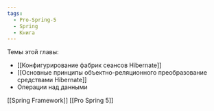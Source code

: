 ```yaml
---
tags:
  - Pro-Spring-5
  - Spring
  - Книга
---
```

Темы этой главы:
- [[Конфигурирование фабрик сеансов Hibernate]]
- [[Основные принципы объектно-реляционного преобразование средствами Hibernate]]
- Операции над данными

[[Spring Framework]] [[Pro Spring 5]]
